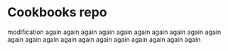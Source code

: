 # Cookbooks repo

modification again again again again again again again again again again again again again again again again again again again again again